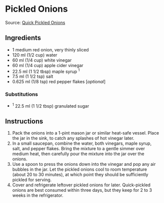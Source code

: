 # Pickled Onions #

Source: [Quick Pickled Onions](https://cookieandkate.com/quick-pickled-onions-recipe/)

## Ingredients ##
* 1 medium red onion, very thinly sliced
* 120 ml (1/2 cup) water
* 60 ml (1/4 cup) white vinegar
* 60 ml (1/4 cup) apple cider vinegar
* 22.5 ml (1 1/2 tbsp) maple syrup <sup>1</sup>
* 7.5 ml (1 1/2 tsp) salt
* 0.625 ml (1/8 tsp) red pepper flakes [*optional*]

### Substitutions ###
* <sup>1</sup> 22.5 ml (1 1/2 tbsp) granulated sugar

## Instructions ##
1. Pack the onions into a 1-pint mason jar or similar heat-safe vessel. Place the jar in the sink, to catch any splashes of hot vinegar later.
1. In a small saucepan, combine the water, both vinegars, maple syrup, salt, and pepper flakes. Bring the mixture to a gentle simmer over medium heat, then carefully pour the mixture into the jar over the onions.
1. Use a spoon to press the onions down into the vinegar and pop any air bubbles in the jar. Let the pickled onions cool to room temperature (about 20 to 30 minutes), at which point they should be sufficiently pickled for serving.
1. Cover and refrigerate leftover pickled onions for later. Quick-pickled onions are best consumed within three days, but they keep for 2 to 3 weeks in the refrigerator.
